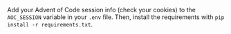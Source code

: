 Add your Advent of Code session info (check your cookies) to the `AOC_SESSION` variable in your `.env` file. Then, install the requirements with `pip install -r requirements.txt`.
